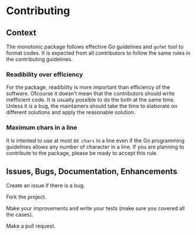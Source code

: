 # Contributing

## Context

The monotonic package follows effective Go guidelines and `gofmt` tool to format
codes. It is expected from all contributors to follow the same rules in the
contributing guidelines.

### Readibility over efficiency

For the package, readibility is more important than efficiency of the software.
Ofcourse it doesn't mean that the contributors should write inefficient code.
It is usually possible to do the both at the same time. Unless it is a bug, the
maintainers should take the time to elaborate on different solutions and apply
the reasonable solution.

### Maximum chars in a line

It is intented to use at most `80 chars` in a line even if the Go programming
guidelines allows any number of character in a line. If you are planning to
contribute to the package, please be ready to accept this rule.

## Issues, Bugs, Documentation, Enhancements

Create an issue if there is a bug.

Fork the project.

Make your improvements and write your tests (make sure you covered all the
cases).

Make a pull request.
